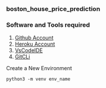 ### boston_house_price_prediction


### Software and Tools required
1. [Github Account](https://github.com)
2. [Heroku Account](https://heroku.com)
3. [VsCodeIDE](https://code.visualstudio.com)
4. [GitCLi](https://git-scm.com/book/en/v2/Getting-Started-The-Command-Line)

Create a New Environment
```
python3 -m venv env_name

```